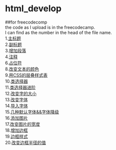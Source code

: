 # html_develop
##for freecodecomp  
the code as I upload is in the freecodecamp.  
I can find as the number in the head of the file name.  
1.[主标题](https://github.com/zhangyufeng0123/html_develop/blob/master/1.say_hellop_to_HTML_Element.html)  
2.[副标题](https://github.com/zhangyufeng0123/html_develop/blob/master/2.Headline_with_the_h2_Element.html)  
3.[增加段落](https://github.com/zhangyufeng0123/html_develop/blob/master/3.Inform_with_the_Paragraph_Element.html)  
4.[注释](https://github.com/zhangyufeng0123/html_develop/blob/master/4.Uncomment_HTML.html)  
6.[占位符](https://github.com/zhangyufeng0123/html_develop/blob/master/6.Fill%20in%20the%20Blank%20with%20Placeholder%20Text.html)  
8.[改变文本的颜色](https://github.com/zhangyufeng0123/html_develop/blob/master/8.Change%20the%20Color%20of%20Text%20.html)  
9.[用CSS的层叠样式表](https://github.com/zhangyufeng0123/html_develop/blob/master/9.Use%20CSS%20Selectors%20to%20Style%20Elements.html)  
10.[类选择器](https://github.com/zhangyufeng0123/html_develop/blob/master/10.Use%20a%20CSS%20Class%20to%20Style%20an%20Element.html)  
11.[类选择器进阶](https://github.com/zhangyufeng0123/html_develop/blob/master/11.Style%20Multiple%20Elements%20with%20a%20CSS%20Class.html)  
12.[改变字的大小](https://github.com/zhangyufeng0123/html_develop/blob/master/12.Change%20the%20Font%20Size%20of%20an%20Element.html)  
13.[改变字体](https://github.com/zhangyufeng0123/html_develop/blob/master/13.Set%20the%20Font%20Family%20of%20an%20Element.html)  
14.[导入字体](https://github.com/zhangyufeng0123/html_develop/blob/master/14.Import%20a%20Google%20Font.html)  
15.[几种默认字体&&字体降级](https://github.com/zhangyufeng0123/html_develop/blob/master/15.Specify%20How%20Fonts%20Should%20Degrade.html)  
16.[添加图片](https://github.com/zhangyufeng0123/html_develop/blob/master/16.Add%20Images%20to%20your%20Website.html)  
17.[改变图片的宽度](https://github.com/zhangyufeng0123/html_develop/blob/master/17.Size%20your%20Images.html)  
18.[增加边框](https://github.com/zhangyufeng0123/html_develop/blob/master/18.Add%20Borders%20Around%20your%20Elements.html)  
19.[边框样式](https://github.com/zhangyufeng0123/html_develop/blob/master/19.Add%20Rounded%20Corners%20with%20a%20Border%20Radius.html)  
20.[改变边框半径的值](https://github.com/zhangyufeng0123/html_develop/blob/master/20.Make%20Circular%20Images%20with%20a%20Border%20Radius.html)  
